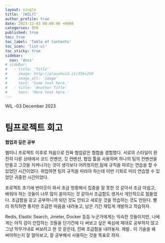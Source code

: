 ```yaml
---
layout: single
title: '[WIL7]'
author_profile: true
date: 2023-12-03 00:00:00 +0900
categories: 항해
published: true
toc: true
toc_label: 'Table of Contents'
toc_icon: 'list-ul'
toc_sticky: true
sidebar:
  nav: 'docs'
# sidebar:
#   - title: 'Title'
#     image: http://placehold.it/350x250
#     image_alt: 'image'
#     text: 'Some text here.'
#   - title: 'Another Title'
#     text: 'More text here.'
---
```


WIL -03 December 2023

# 팀프로젝트 회고

**협업과 깊은 공부**

웹미니 프로젝트 이후로 처음으로 진짜 협업같은 협헙을 경험했다. 서로의 스타일이 완전히 다른 상태에서 코드 컨벤션, 깃 컨벤션, 협업 툴을 사용하며 하나의 팀의 컨벤션을 만들고 그것을 지켜나가는 것이 생각보다 어려웠지만,팀에 규칙을 따르는 연습을 할 수 있었던 시간이었다. 취업하면 팀의 규칙을 따라야 하는데 이번 기회로 미리 연습할 수 있었던 귀중한 시간이었다.

프로젝트 초기에 번아웃이 와서 조금 방황해서 집중을 잘 못한 것 같아서 조금 아쉽고, 배워야 하는 것들이 너무 많이 쏟아지는 것 같아서 조급함도 생겨서 개인적으로 힘들었다. 조급함을 갖고 공부하니까 되던 것도 안되고 새로운 것을 학습하는 것도 안된다. 빨리 취직하면 좋지만 조급한 마음을 내려놓고, 남은 기간 재밌게 개발하고 학습하자.

Redis, Elastic Search, Jmeter, Docker 등등 누군가에게는 익숙한 것들이지만, 나에게는 아직 감이 안잡하는 것들을 단기간에 다 써보고 싶은 욕심에 제대로 공부하지 않고 그냥 막무가내로 써보려고 한 것 같은데, 진짜 조급함을 내려놓자. 제발.. 이 기술을 왜 써야하는지 잘 알아보고, 잘 공부해서 사용하는 것을 목표로 하자.

<br>
<br>
